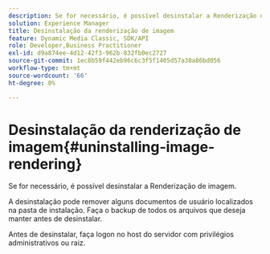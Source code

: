 ```yaml
---
description: Se for necessário, é possível desinstalar a Renderização de imagem.
solution: Experience Manager
title: Desinstalação da renderização de imagem
feature: Dynamic Media Classic, SDK/API
role: Developer,Business Practitioner
exl-id: d9a874ee-4d12-42f3-962b-832fb0ec2727
source-git-commit: 1ec8b59f442eb96c6c3f5f1405d57a38a86bd056
workflow-type: tm+mt
source-wordcount: '66'
ht-degree: 0%

---
```


# Desinstalação da renderização de imagem{#uninstalling-image-rendering}

Se for necessário, é possível desinstalar a Renderização de imagem.

A desinstalação pode remover alguns documentos de usuário localizados na pasta de instalação. Faça o backup de todos os arquivos que deseja manter antes de desinstalar.

Antes de desinstalar, faça logon no host do servidor com privilégios administrativos ou raiz.
